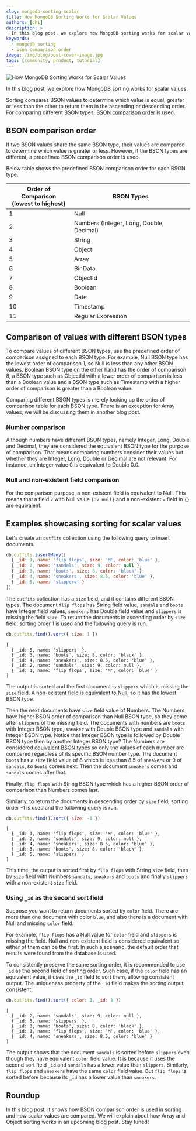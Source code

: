 ```yaml
---
slug: mongodb-sorting-scalar
title: How MongoDB Sorting Works for Scalar Values
authors: [chi]
description: >
  In this blog post, we explore how MongoDB sorting works for scalar values.
keywords:
  - mongodb sorting
  - bson comparison order
image: /img/blog/post-cover-image.jpg
tags: [community, product, tutorial]
---
```


![How MongoDB Sorting Works for Scalar Values](/img/blog/mongodb-sorting-scalar.jpg)

In this blog post, we explore how MongoDB sorting works for scalar values.

<!--truncate-->

Sorting compares BSON values to determine which value is equal, greater or less than the other to return them in the ascending or descending order.
For comparing different BSON types, [BSON comparison order](#bson-comparison-order) is used.

## BSON comparison order

If two BSON values share the same BSON type, their values are compared to determine which value is greater or less.
However, if the BSON types are different, a predefined BSON comparison order is used.

Below table shows the predefined BSON comparison order for each BSON type.

<!-- use newline in column header for appropriate spacing of columns -->
<!-- markdownlint-disable MD033 -->

| Order of Comparison<br/>(lowest to highest) | BSON Types                               |
| ------------------------------------------- | ---------------------------------------- |
| 1                                           | Null                                     |
| 2                                           | Numbers (Integer, Long, Double, Decimal) |
| 3                                           | String                                   |
| 4                                           | Object                                   |
| 5                                           | Array                                    |
| 6                                           | BinData                                  |
| 7                                           | ObjectId                                 |
| 8                                           | Boolean                                  |
| 9                                           | Date                                     |
| 10                                          | Timestamp                                |
| 11                                          | Regular Expression                       |

## Comparison of values with different BSON types

To compare values of different BSON types, use the predefined order of comparison assigned to each BSON type.
For example, Null BSON type has the lowest order of comparison 1, so Null is less than any other BSON values.
Boolean BSON type on the other hand has the order of comparison 8, a BSON type such as ObjectId with a lower order of comparison is less than a Boolean value
and a BSON type such as Timestamp with a higher order of comparison is greater than a Boolean value.

Comparing different BSON types is merely looking up the order of comparison table for each BSON type.
There is an exception for Array values, we will be discussing them in another blog post.

### Number comparison

Although numbers have different BSON types, namely Integer, Long, Double and Decimal, they are considered the equivalent BSON type for the purpose of comparison.
That means comparing numbers consider their values but whether they are Integer, Long, Double or Decimal are not relevant.
For instance, an Integer value 0 is equivalent to Double 0.0.

### Null and non-existent field comparison

For the comparison purpose, a non-existent field is equivalent to Null.
This means that a field `v` with Null value `{:v null}` and a non-existent `v` field in `{}` are equivalent.

## Examples showcasing sorting for scalar values

Let's create an `outfits` collection using the following query to insert documents.

```js
db.outfits.insertMany([
  { _id: 1, name: 'flip flops', size: 'M', color: 'blue' },
  { _id: 2, name: 'sandals', size: 9, color: null },
  { _id: 3, name: 'boots', size: 8, color: 'black' },
  { _id: 4, name: 'sneakers', size: 8.5, color: 'blue' },
  { _id: 5, name: 'slippers' }
])
```

The `outfits` collection has a `size` field, and it contains different BSON types.
The document `flip flops` has String field value, `sandals` and `boots` have Integer field values,
`sneakers` has Double field value and `slippers` is missing the field `size`.
To return the documents in ascending order by `size` field, sorting order 1 is used and the following query is run.

```js
db.outfits.find().sort({ size: 1 })
```

```json5
[
  { _id: 5, name: 'slippers' },
  { _id: 3, name: 'boots', size: 8, color: 'black' },
  { _id: 4, name: 'sneakers', size: 8.5, color: 'blue' },
  { _id: 2, name: 'sandals', size: 9, color: null },
  { _id: 1, name: 'flip flops', size: 'M', color: 'blue' }
]
```

The output is sorted and the first document is `slippers` which is missing the `size` field.
A [non-existent field is equivalent to Null](#null-and-non-existent-field-comparison), so it has the lowest BSON type.

Then the next documents have `size` field value of Numbers.
The Numbers have higher BSON order of comparison than Null BSON type, so they come after `slippers` of the missing field.
The documents with numbers are `boots` with Integer BSON type, `sneaker` with Double BSON type and `sandals` with Integer BSON type.
Notice that Integer BSON type is followed by Double BSON type then by another Integer BSON type?
The Numbers are considered [equivalent BSON types](#number-comparison) so only the values of each number are compared regardless of its specific BSON number type.
The document `boots` has a `size` field value of 8 which is less than 8.5 of `sneakers` or 9 of `sandals`, so `boots` comes next.
Then the document `sneakers` comes and `sandals` comes after that.

Finally, `flip flops` with String BSON type which has a higher BSON order of comparison than Numbers comes last.

Similarly, to return the documents in descending order by `size` field, sorting order -1 is used and the following query is run.

```js
db.outfits.find().sort({ size: -1 })
```

```json5
[
  { _id: 1, name: 'flip flops', size: 'M', color: 'blue' },
  { _id: 2, name: 'sandals', size: 9, color: null },
  { _id: 4, name: 'sneakers', size: 8.5, color: 'blue' },
  { _id: 3, name: 'boots', size: 8, color: 'black' },
  { _id: 5, name: 'slippers' }
]
```

This time, the output is sorted first by `flip flops` with String `size` field, then by `size` field with Numbers `sandals`, `sneakers` and `boots` and finally `slippers` with a non-existent `size` field.

### Using `_id` as the second sort field

Suppose you want to return documents sorted by `color` field.
There are more than one document with color `blue`, and also there is a document with Null and missing `color` field.

For example, `flip flops` has a Null value for `color` field and `slippers` is missing the field.
Null and non-existent field is considered equivalent so either of them can be the first.
In such a scenario, the default order that results were found from the database is used.

To consistently preserve the same sorting order, it is recommended to use `_id` as the second field of sorting order.
Such case, if the `color` field has an equivalent value, it uses the `_id` field to sort them, allowing consistent output.
The uniqueness property of the `_id` field makes the sorting output consistent.

```js
db.outfits.find().sort({ color: 1, _id: 1 })
```

```json5
[
  { _id: 2, name: 'sandals', size: 9, color: null },
  { _id: 5, name: 'slippers' },
  { _id: 3, name: 'boots', size: 8, color: 'black' },
  { _id: 1, name: 'flip flops', size: 'M', color: 'blue' },
  { _id: 4, name: 'sneakers', size: 8.5, color: 'blue' }
]
```

The output shows that the document `sandals` is sorted before `slippers` even though they have equivalent `color` field value.
It is because it uses the second sort field `_id` and `sandals` has a lower value than `slippers`.
Similarly, `flip flops` and `sneakers` have the same `color` field value.
But `flip flops` is sorted before because its `_id` has a lower value than `sneakers`.

## Roundup

In this blog post, it shows how BSON comparison order is used in sorting and how scalar values are compared.
We will explain about how Array and Object sorting works in an upcoming blog post.
Stay tuned!
